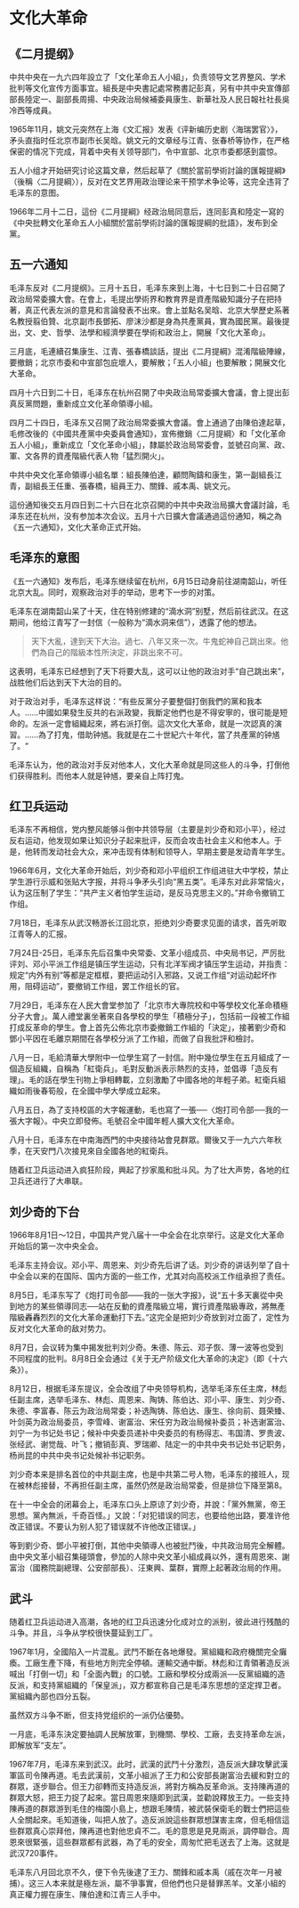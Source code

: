 # 文化大革命

## 《二月提纲》

中共中央在一九六四年設立了「文化革命五人小組」，负责领导文艺界整风、学术批判等文化宣传方面事宜。組長是中央書記處常務書記彭真，另有中共中央宣傳部部長陸定一、副部長周揚、中央政治局候補委員康生、新華社及人民日報社社長吳冷西等成員。

1965年11月，姚文元突然在上海《文汇报》发表《评新编历史剧〈海瑞罢官〉》，矛头直指时任北京市副市长吴晗。姚文元的文章经与江青、张春桥等协作，在严格保密的情况下完成，背着中央有关领导部门，令中宣部、北京市委都感到震惊。

五人小组才开始研究讨论这篇文章，然后起草了《關於當前學術討論的匯報提綱》（後稱〈二月提綱〉），反对在文艺界用政治理论来干预学术争论等，这完全违背了毛泽东的意图。

1966年二月十二日，這份《二月提綱》经政治局同意后，连同彭真和陸定一寫的《中央批轉文化革命五人小組關於當前學術討論的匯報提綱的批語》，发布到全黨。
## 五一六通知

毛泽东反对《二月提纲》。三月十五日，毛泽东來到上海，十七日到二十日召開了政治局常委擴大會。在會上，毛提出學術界和教育界是資產階級知識分子在把持著，真正代表左派的意見和言論發表不出來。會上並點名吴晗、北京大學歷史系著名教授翦伯贊、北京副市長鄧拓、廖沫沙都是身為共產黨員，實為國民黨。最後提出，文、史、哲學、法學和經濟學要在學術和政治上，開展「文化大革命」。

三月底，毛連續召集康生、江青、張春橋談話，提出《二月提綱》混淆階級陣線，要撤銷；北京市委和中宣部包庇壞人，要解散；「五人小組」也要解散；開展文化大革命。

四月十六日到二十日，毛泽东在杭州召開了中央政治局常委擴大會議，會上提出彭真反黨問題，重新成立文化革命領導小組。

四月二十四日，毛泽东又召開了政治局常委擴大會議。會上通過了由陳伯達起草，毛修改後的《中國共產黨中央委員會通知》，宣佈撤銷〈二月提綱〉和「文化革命五人小組」，重新成立「文化革命小組」，隸屬於政治局常委會，並號召向黨、政、軍、文各界的資產階級代表人物「猛烈開火」。

中共中央文化革命領導小組名單：組長陳伯達，顧問陶鑄和康生，第一副組長江青，副組長王任重、張春橋，組員王力、關鋒、戚本禹、姚文元。

這份通知後交五月四日到二十六日在北京召開的中共中央政治局擴大會議討論，毛泽东还在杭州，没有参加本次会议。五月十六日擴大會議通過這份通知，稱之為《五一六通知》，文化大革命正式开始。
## 毛泽东的意图

《五一六通知》发布后，毛泽东继续留在杭州，6月15日动身前往湖南韶山，听任北京大乱。同时，观察政治对手的举动，思考下一步的对策。

毛泽东在湖南韶山呆了十天，住在特别修建的“滴水洞”别墅，然后前往武汉。在这期间，他给江青写了一封信（一般称为“滴水洞来信”），透露了他的想法。

> 天下大亂，達到天下大治。過七、八年又來一次。牛鬼蛇神自己跳出來。他們為自己的階級本性所決定，非跳出來不可。

这表明，毛泽东已经想到了天下将要大乱，这可以让他的政治对手“自己跳出来”，战胜他们后达到天下大治的目的。

对于政治对手，毛泽东这样说：“有些反黨分子要整個打倒我們的黨和我本人。……中國如果發生反共的右派政變，我斷定他們也是不得安寧的，很可能是短命的。左派一定會組織起來，將右派打倒。這次文化大革命，就是一次認真的演習。……為了打鬼，借助钟馗。我就是在二十世紀六十年代，當了共產黨的钟馗了。“

毛泽东认为，他的政治对手反对他本人，文化大革命就是同这些人的斗争，打倒他们获得胜利。而他本人就是钟馗，要亲自上阵打鬼。

## 红卫兵运动

毛泽东不再相信，党内整风能够斗倒中共领导层（主要是刘少奇和邓小平），经过反右运动，他发现如果让知识分子起来批评，反而会攻击社会主义和他本人。于是，他转而发动社会大众，来冲击现有体制和领导人，早期主要是发动青年学生。

1966年6月，文化大革命开始后，刘少奇和邓小平组织工作组进驻大中学校，禁止学生游行示威和张贴大字报，并将斗争矛头引向“黑五类”。毛泽东对此非常恼火，认为这压制了学生：“共产主义者怕学生运动，是反马克思主义的。”并命令撤销工作组。

7月18日，毛泽东从武汉畅游长江回北京，拒绝刘少奇要求见面的请求，首先听取江青等人的汇报。 

7月24日-25日，毛泽东先后召集中央常委、文革小组成员、中央局书记，严厉批评刘、邓小平派工作组是镇压学生运动，只有北洋军阀才镇压学生运动，并指责：规定“内外有别”等都是定框框，要把运动引入邪路，又说工作组“对运动起坏作用，阻碍运动”，要撤销工作组，罢工作组长的官。

7月29日，毛泽东在人民大會堂参加了「北京市大專院校和中等學校文化革命積極分子大會」。萬人禮堂裏坐著來自各學校的學生「積極分子」，包括前一段被工作組打成反革命的學生。會上首先公佈北京市委撤銷工作組的「決定」，接著劉少奇和鄧小平因在毛離京期間在各學校分派了工作組，而做了自我批評和檢討。

八月一日，毛給清華大學附中一位學生寫了一封信。附中幾位學生在五月組成了一個造反組織，自稱為「紅衛兵」。毛對反動派表示熱烈的支持，並倡導「造反有理」。毛的話在學生刊物上爭相轉載，立刻激勵了中國各地的年輕子弟。紅衛兵組織如雨後春筍般，在全國中學大學成立起來。

八月五日，為了支持校區的大字報運動，毛也寫了一張──〈炮打司令部──我的一張大字報〉。中央立即發佈。毛號召全中國年輕人擴大文化大革命。

八月十日，毛泽东在中南海西門的中央接待站會見群眾。爾後又于一九六六年秋季，在天安門八次接見來自全國各地的紅衛兵。

随着红卫兵运动进入疯狂阶段，興起了抄家風和批斗风。为了壮大声势，各地的红卫兵还进行了大串联。

## 刘少奇的下台

1966年8月1日～12日，中国共产党八届十一中全会在北京举行。这是文化大革命开始后的第一次中央全会。

毛泽东主持会议。邓小平、周恩来、刘少奇先后讲了话。刘少奇的讲话列举了自十中全会以来的在国际、国内方面的一些工作，尤其对向高校派工作组承担了责任。

8月5日，毛泽东写了《炮打司令部――我的一张大字报》，说“五十多天裏從中央到地方的某些領導同志──站在反動的資產階級立場，實行資產階級專政，將無產階級轟轟烈烈的文化大革命運動打下去。”这完全是把刘少奇放到对立面了，定性为反对文化大革命的敌对势力。

8月7日，会议转为集中揭发批判刘少奇。朱德、陈云、邓子恢、薄一波等也受到不同程度的批判。8月8日全会通过《关于无产阶级文化大革命的决定》（即《十六条》）。

8月12日，根据毛泽东提议，全会改组了中央领导机构，选举毛泽东任主席，林彪任副主席，选举毛泽东、林彪、周恩来、陶铸、陈伯达、邓小平、康生、刘少奇、朱德、李富春、陈云为政治局常委；补选陶铸、陈伯达、康生、徐向前、聂荣臻、叶剑英为政治局委员，李雪峰、谢富治、宋任穷为政治局候补委员；补选谢富治、刘宁一为书记处书记；候补中央委员递补中央委员的有杨得志、韦国清、罗贵波、张经武、谢觉哉、叶飞；撤销彭真、罗瑞卿、陆定一的中共中央书记处书记职务，杨尚昆的中共中央书记处候补书记职务。

刘少奇本来是排名首位的中共副主席，也是中共第二号人物，毛泽东的接班人，现在被林彪接替，不再担任副主席，虽然仍然是政治局常委，但是排位下降至第8。 

在十一中全会的闭幕会上，毛泽东口头上原谅了刘少奇，并說：「黨外無黨，帝王思想。黨內無派，千奇百怪。」又說：「对犯错误的同志，也要给他出路，要准许他改正错误。不要认为别人犯了错误就不许他改正错误。」

等到劉少奇、鄧小平被打倒，其他中央領導人也被批鬥後，中共政治局完全解體。由中央文革小組召集碰頭會，參加的人除中央文革小組成員以外，還有周恩來、謝富治（國務院副總理、公安部部長）、汪東興、葉群，實際上起著政治局的作用。

## 武斗

随着红卫兵运动进入高潮，各地的红卫兵迅速分化成对立的派别，彼此进行残酷的斗争。并且，斗争从学校很快蔓延到工厂。

1967年1月，全國陷入一片混亂。武鬥不斷在各地爆發。黨組織和政府機關完全癱瘓。工廠生產下降，有些地方則完全停頓。運輸交通中斷。林彪和江青領著造反派喊出「打倒一切」和「全面內戰」的口號。工廠和學校分成兩派──反黨組織的造反派，和支持黨組織的「保皇派」，双方都宣称自己是毛泽东思想的坚定捍卫者。黨組織內部也四分五裂。

虽然双方斗争不断，但支持党组织的一派仍佔優勢。

一月底，毛泽东決定要抽調人民解放軍，到機關、學校、工廠，去支持革命左派，即解放军“支左”。

1967年7月，毛泽东来到武汉。此时，武漢的武鬥十分激烈，造反派大肆攻擊武漢軍區司令陳再道。毛去武漢前，文革小組派了王力和公安部長謝富治去緩和對立的群眾，逐步聯合。但王力卻轉而支持造反派，將對方稱為反革命派。支持陳再道的群眾大怒，把王力捉了起來。當日周恩來隨即到武漢，並勸說釋放王力。一些支持陳再道的群眾游到毛住的梅園小島上，想跟毛陳情，被武裝保衛毛的戰士們把這些人全關起來。毛知道後，叫把人放了。造反派說這些群眾想謀害主席，但毛相信這些群眾真心崇拜他，陳再道也對他忠貞不二。毛的意思是見見兩派，調停聯合。周恩來很緊張，這些群眾都有武器，為了毛的安全，周匆忙把毛送去了上海。这就是武汉720事件。

毛泽东八月回北京不久，便下令先後逮了王力、關鋒和戚本禹（戚在次年一月被捕）。这三人本来就是極左派，屬不爭事實，但他們也只是替罪羔羊。文革小組的真正權力握在康生、陳伯達和江青三人手中。

